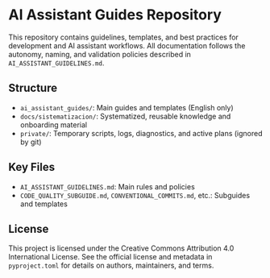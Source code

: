 # AI Assistant Guides Repository

This repository contains guidelines, templates, and best practices for development and AI assistant workflows. All documentation follows the autonomy, naming, and validation policies described in `AI_ASSISTANT_GUIDELINES.md`.

## Structure
- `ai_assistant_guides/`: Main guides and templates (English only)
- `docs/sistematizacion/`: Systematized, reusable knowledge and onboarding material
- `private/`: Temporary scripts, logs, diagnostics, and active plans (ignored by git)

## Key Files
- `AI_ASSISTANT_GUIDELINES.md`: Main rules and policies
- `CODE_QUALITY_SUBGUIDE.md`, `CONVENTIONAL_COMMITS.md`, etc.: Subguides and templates


## License
This project is licensed under the Creative Commons Attribution 4.0 International License. See the official license and metadata in `pyproject.toml` for details on authors, maintainers, and terms.

